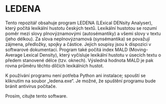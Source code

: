 # LEDENA
Tento repozitář obsahuje program LEDENA (LExical DENsity Analyser), který počítá lexikální hustotu českých textů. Lexikální hustotou se rozumí poměr
mezi slovy plnovýznamovými (autosémantiky) a všemi slovy v textu (jeho délkou). Za slova neplnovýznamová (synsémantika) se považují zájmena, předložky, spojky a částice.
Jejich soupisy jsou k dispozici v softwarové dokumentaci. Program také počítá index MALD (Moving-Average Lexical Density), který vyčísluje lexikální hustotu v úsecích textu o předem stanovené délce (tzv. oknech). Výsledná hodnota MALD je pak rovna průměru těchto dílčích lexikálních hustot.

K používání programu není potřeba Python ani instalace; spouští se kliknutím na soubor „ledena.exe“. Je možné, že spuštění programu bude bránit antivirus počítače.

Prosím, citujte tento software. 
